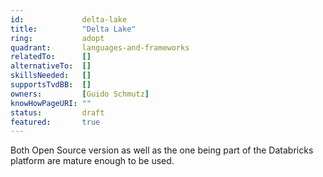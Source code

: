 ```yaml
---
id:             delta-lake
title:      	"Delta Lake"
ring:       	adopt
quadrant:   	languages-and-frameworks
relatedTo:		[]
alternativeTo:	[]
skillsNeeded:	[]
supportsTvdBB:	[]
owners:         [Guido Schmutz] 
knowHowPageURI:	""  
status:			draft
featured:       true
---
```


Both Open Source version as well as the one being part of the Databricks platform are mature enough to be used.

